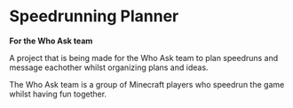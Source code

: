 # Speedrunning Planner

**For the Who Ask team**

A project that is being made for the Who Ask team to plan speedruns and message eachother whilst organizing plans and ideas.

The Who Ask team is a group of Minecraft players who speedrun the game whilst having fun together.
